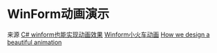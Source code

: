 # WinForm动画演示

来源
[C# winform也能实现动画效果](https://blog.csdn.net/arrowzz/article/details/77649137)
[Winform小火车动画](https://download.csdn.net/download/myinc/9953781)
[How we design a beautiful animation](http://jeremie-martinez.com/2016/09/15/train-animations/)